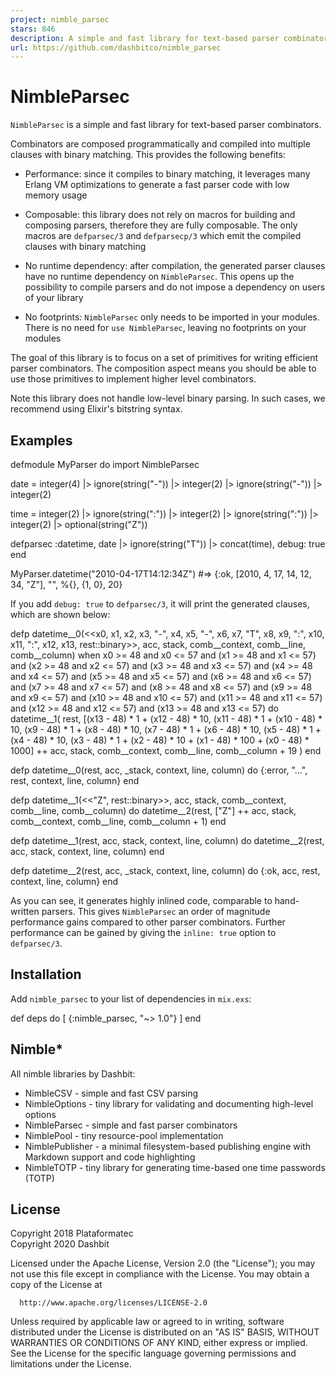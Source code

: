 ```yaml
---
project: nimble_parsec
stars: 846
description: A simple and fast library for text-based parser combinators
url: https://github.com/dashbitco/nimble_parsec
---
```


NimbleParsec
============

`NimbleParsec` is a simple and fast library for text-based parser combinators.

Combinators are composed programmatically and compiled into multiple clauses with binary matching. This provides the following benefits:

-   Performance: since it compiles to binary matching, it leverages many Erlang VM optimizations to generate a fast parser code with low memory usage
    
-   Composable: this library does not rely on macros for building and composing parsers, therefore they are fully composable. The only macros are `defparsec/3` and `defparsecp/3` which emit the compiled clauses with binary matching
    
-   No runtime dependency: after compilation, the generated parser clauses have no runtime dependency on `NimbleParsec`. This opens up the possibility to compile parsers and do not impose a dependency on users of your library
    
-   No footprints: `NimbleParsec` only needs to be imported in your modules. There is no need for `use NimbleParsec`, leaving no footprints on your modules
    

The goal of this library is to focus on a set of primitives for writing efficient parser combinators. The composition aspect means you should be able to use those primitives to implement higher level combinators.

Note this library does not handle low-level binary parsing. In such cases, we recommend using Elixir's bitstring syntax.

Examples
--------

defmodule MyParser do
  import NimbleParsec

  date \=
    integer(4)
    |> ignore(string("-"))
    |> integer(2)
    |> ignore(string("-"))
    |> integer(2)

  time \=
    integer(2)
    |> ignore(string(":"))
    |> integer(2)
    |> ignore(string(":"))
    |> integer(2)
    |> optional(string("Z"))

  defparsec :datetime, date |> ignore(string("T")) |> concat(time), debug: true
end

MyParser.datetime("2010-04-17T14:12:34Z")
#=> {:ok, \[2010, 4, 17, 14, 12, 34, "Z"\], "", %{}, {1, 0}, 20}

If you add `debug: true` to `defparsec/3`, it will print the generated clauses, which are shown below:

defp datetime\_\_0(<<x0, x1, x2, x3, "-", x4, x5, "-", x6, x7, "T",
                   x8, x9, ":", x10, x11, ":", x12, x13, rest::binary\>>,
                 acc, stack, comb\_\_context, comb\_\_line, comb\_\_column)
     when x0 \>= 48 and x0 <= 57 and (x1 \>= 48 and x1 <= 57) and
         (x2 \>= 48 and x2 <= 57) and (x3 \>= 48 and x3 <= 57) and
         (x4 \>= 48 and x4 <= 57) and (x5 \>= 48 and x5 <= 57) and
         (x6 \>= 48 and x6 <= 57) and (x7 \>= 48 and x7 <= 57) and
         (x8 \>= 48 and x8 <= 57) and (x9 \>= 48 and x9 <= 57) and
         (x10 \>= 48 and x10 <= 57) and (x11 \>= 48 and x11 <= 57) and
         (x12 \>= 48 and x12 <= 57) and (x13 \>= 48 and x13 <= 57) do
  datetime\_\_1(
    rest,
    \[(x13 \- 48) \* 1 + (x12 \- 48) \* 10, (x11 \- 48) \* 1 + (x10 \- 48) \* 10,
     (x9 \- 48) \* 1 + (x8 \- 48) \* 10, (x7 \- 48) \* 1 + (x6 \- 48) \* 10, (x5 \- 48) \* 1 + (x4 \- 48) \* 10,
     (x3 \- 48) \* 1 + (x2 \- 48) \* 10 + (x1 \- 48) \* 100 + (x0 \- 48) \* 1000\] ++ acc,
    stack,
    comb\_\_context,
    comb\_\_line,
    comb\_\_column + 19
  )
end

defp datetime\_\_0(rest, acc, \_stack, context, line, column) do
  {:error, "...", rest, context, line, column}
end

defp datetime\_\_1(<<"Z", rest::binary\>>, acc, stack, comb\_\_context, comb\_\_line, comb\_\_column) do
  datetime\_\_2(rest, \["Z"\] ++ acc, stack, comb\_\_context, comb\_\_line, comb\_\_column + 1)
end

defp datetime\_\_1(rest, acc, stack, context, line, column) do
  datetime\_\_2(rest, acc, stack, context, line, column)
end

defp datetime\_\_2(rest, acc, \_stack, context, line, column) do
  {:ok, acc, rest, context, line, column}
end

As you can see, it generates highly inlined code, comparable to hand-written parsers. This gives `NimbleParsec` an order of magnitude performance gains compared to other parser combinators. Further performance can be gained by giving the `inline: true` option to `defparsec/3`.

Installation
------------

Add `nimble_parsec` to your list of dependencies in `mix.exs`:

def deps do
  \[
    {:nimble\_parsec, "~> 1.0"}
  \]
end

Nimble\*
--------

All nimble libraries by Dashbit:

-   NimbleCSV - simple and fast CSV parsing
-   NimbleOptions - tiny library for validating and documenting high-level options
-   NimbleParsec - simple and fast parser combinators
-   NimblePool - tiny resource-pool implementation
-   NimblePublisher - a minimal filesystem-based publishing engine with Markdown support and code highlighting
-   NimbleTOTP - tiny library for generating time-based one time passwords (TOTP)

License
-------

Copyright 2018 Plataformatec  
Copyright 2020 Dashbit

Licensed under the Apache License, Version 2.0 (the "License"); you may not use this file except in compliance with the License. You may obtain a copy of the License at

```
  http://www.apache.org/licenses/LICENSE-2.0
```

Unless required by applicable law or agreed to in writing, software distributed under the License is distributed on an "AS IS" BASIS, WITHOUT WARRANTIES OR CONDITIONS OF ANY KIND, either express or implied. See the License for the specific language governing permissions and limitations under the License.
